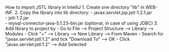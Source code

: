 How to import JSTL library in IntelliJ
    1. Create one directory "lib" in WEB-INF.
    2. Copy the library into lib directory:
        - javax.servlet.jsp.jstl-1.2.1.jar	
        - jstl-1.2.jar	
        - mysql-connector-java-5.1.23-bin.jar (optional, in case of using JDBC)
    3. Add library to project by
        - Go to File --> Project Structure --> Library --> Modules
        - Click "+" --> Library --> New Library --> From Maven
        - Search for "javax.servlet:jstl:1.2" and tick "Download To" --> OK
        - Click "javax.servlet:jstl:1.2" --> Add Selected
        

        
